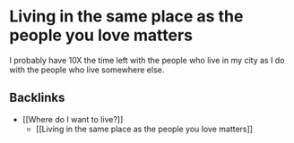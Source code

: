 # Living in the same place as the people you love matters
I probably have 10X the time left with the people who live in my city as I do with the people who live somewhere else.

## Backlinks
* [[Where do I want to live?]]
	* [[Living in the same place as the people you love matters]]

<!-- #p2 -->

<!-- {BearID:9207D035-3CBD-4E49-8A21-038B2516BF09-4755-000002DDA13A5B20} -->
